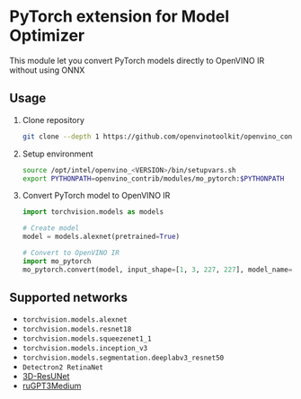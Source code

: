 # PyTorch extension for Model Optimizer

This module let you convert PyTorch models directly to OpenVINO IR without using ONNX

## Usage

1. Clone repository

    ```bash
    git clone --depth 1 https://github.com/openvinotoolkit/openvino_contrib
    ```

2. Setup environment

    ```bash
    source /opt/intel/openvino_<VERSION>/bin/setupvars.sh
    export PYTHONPATH=openvino_contrib/modules/mo_pytorch:$PYTHONPATH
    ```

3. Convert PyTorch model to OpenVINO IR

    ```python
    import torchvision.models as models

    # Create model
    model = models.alexnet(pretrained=True)

    # Convert to OpenVINO IR
    import mo_pytorch
    mo_pytorch.convert(model, input_shape=[1, 3, 227, 227], model_name='alexnet')
    ```

## Supported networks

* `torchvision.models.alexnet`
* `torchvision.models.resnet18`
* `torchvision.models.squeezenet1_1`
* `torchvision.models.inception_v3`
* `torchvision.models.segmentation.deeplabv3_resnet50`
* `Detectron2 RetinaNet`
* [3D-ResUNet](https://github.com/CBICA/BrainMaGe)
* [ruGPT3Medium](https://github.com/sberbank-ai/ru-gpts)
